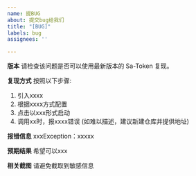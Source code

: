 ```yaml
---
name: 提BUG
about: 提交bug给我们
title: "[BUG]"
labels: bug
assignees: ''

---
```


**版本**
请检查该问题是否可以使用最新版本的 Sa-Token 复现。

**复现方式**
按照以下步骤:
1. 引入xxxx
2. 根据xxxx方式配置
3. 点击以xxx形式启动
4. 调用xx时，报xxxx错误
(如难以描述，建议新建仓库并提供地址)

**报错信息**
xxxException：xxxxx

**预期结果**
希望可以xxx

**相关截图**
请避免截取到敏感信息

